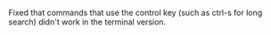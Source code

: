 Fixed that commands that use the control key (such as ctrl-s for long search) didn't work in the terminal version.
